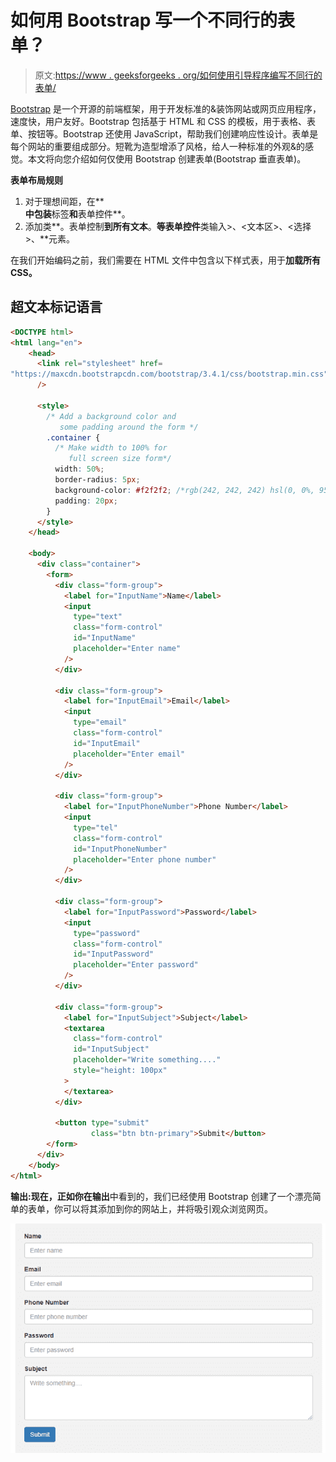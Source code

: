 # 如何用 Bootstrap 写一个不同行的表单？

> 原文:[https://www . geeksforgeeks . org/如何使用引导程序编写不同行的表单/](https://www.geeksforgeeks.org/how-to-write-a-form-in-different-line-using-bootstrap/)

[Bootstrap](https://getbootstrap.com/) 是一个开源的前端框架，用于开发标准的&装饰网站或网页应用程序，速度快，用户友好。Bootstrap 包括基于 HTML 和 CSS 的模板，用于表格、表单、按钮等。Bootstrap 还使用 JavaScript，帮助我们创建响应性设计。表单是每个网站的重要组成部分。短靴为造型增添了风格，给人一种标准的外观&的感觉。本文将向您介绍如何仅使用 Bootstrap 创建表单(Bootstrap 垂直表单)。

**表单布局规则**

1.  对于理想间距，在**<div class = " form-group ">**中包装**标签**和**表单控件**。
2.  添加类**。表单控制**到所有文本**。**等表单控件**类输入>、<文本区>、<选择>、**元素。

在我们开始编码之前，我们需要在 HTML 文件中包含以下样式表，用于**加载所有 CSS。**

> <link rel="”stylesheet”" href="”https://maxcdn.bootstrapcdn.com/bootstrap/3.4.1/css/bootstrap.min.css”">

## 超文本标记语言

```html
<DOCTYPE html>
<html lang="en">
    <head>
      <link rel="stylesheet" href=
"https://maxcdn.bootstrapcdn.com/bootstrap/3.4.1/css/bootstrap.min.css"
      />

      <style>
        /* Add a background color and 
           some padding around the form */
        .container {
          /* Make width to 100% for 
             full screen size form*/
          width: 50%; 
          border-radius: 5px;
          background-color: #f2f2f2; /*rgb(242, 242, 242) hsl(0, 0%, 95%)*/
          padding: 20px;
        }
      </style>
    </head>

    <body>
      <div class="container">
        <form>
          <div class="form-group">
            <label for="InputName">Name</label>
            <input
              type="text"
              class="form-control"
              id="InputName"
              placeholder="Enter name"
            />
          </div>

          <div class="form-group">
            <label for="InputEmail">Email</label>
            <input
              type="email"
              class="form-control"
              id="InputEmail"
              placeholder="Enter email"
            />
          </div>

          <div class="form-group">
            <label for="InputPhoneNumber">Phone Number</label>
            <input
              type="tel"
              class="form-control"
              id="InputPhoneNumber"
              placeholder="Enter phone number"
            />
          </div>

          <div class="form-group">
            <label for="InputPassword">Password</label>
            <input
              type="password"
              class="form-control"
              id="InputPassword"
              placeholder="Enter password"
            />
          </div>

          <div class="form-group">
            <label for="InputSubject">Subject</label>
            <textarea
              class="form-control"
              id="InputSubject"
              placeholder="Write something...."
              style="height: 100px"
            >
            </textarea>
          </div>

          <button type="submit" 
                  class="btn btn-primary">Submit</button>
        </form>
      </div>
    </body>
</html>
```

**输出:**现在，正如你在**输出**中看到的，我们已经使用 Bootstrap 创建了一个漂亮简单的表单，你可以将其添加到你的网站上，并将吸引观众浏览网页。

![](img/ce0bc3c3d7959090e29cc230288ca886.png)